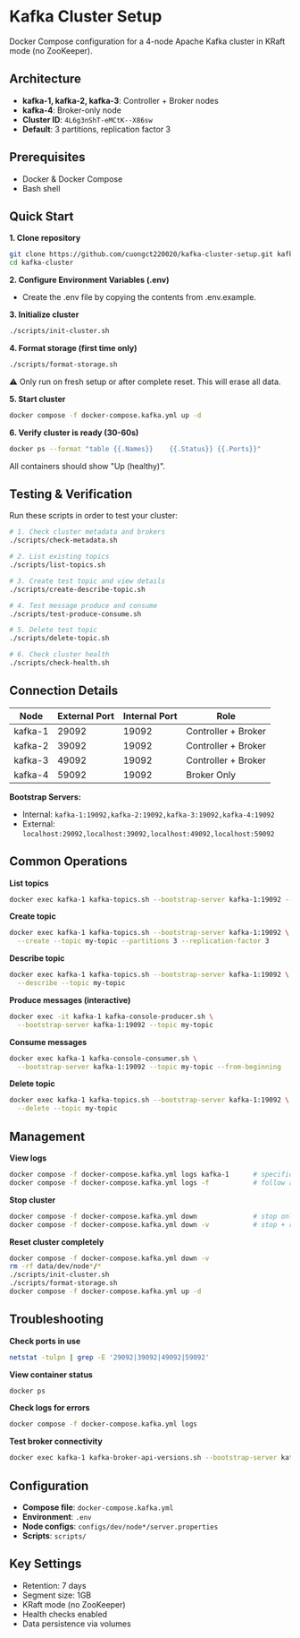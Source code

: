 # Kafka Cluster Setup

Docker Compose configuration for a 4-node Apache Kafka cluster in KRaft mode (no ZooKeeper).

## Architecture

- **kafka-1, kafka-2, kafka-3**: Controller + Broker nodes
- **kafka-4**: Broker-only node
- **Cluster ID**: `4L6g3nShT-eMCtK--X86sw`
- **Default**: 3 partitions, replication factor 3

## Prerequisites

- Docker & Docker Compose
- Bash shell

## Quick Start

**1. Clone repository**
```bash
git clone https://github.com/cuongct220020/kafka-cluster-setup.git kafka-cluster
cd kafka-cluster
```

**2. Configure Environment Variables (.env)**
- Create the .env file by copying the contents from .env.example.

**3. Initialize cluster**
```bash
./scripts/init-cluster.sh
```

**4. Format storage (first time only)**
```bash
./scripts/format-storage.sh
```
⚠️ Only run on fresh setup or after complete reset. This will erase all data.

**5. Start cluster**
```bash
docker compose -f docker-compose.kafka.yml up -d
```

**6. Verify cluster is ready (30-60s)**
```bash
docker ps --format "table {{.Names}}	{{.Status}}	{{.Ports}}"
```
All containers should show "Up (healthy)".

## Testing & Verification

Run these scripts in order to test your cluster:

```bash
# 1. Check cluster metadata and brokers
./scripts/check-metadata.sh

# 2. List existing topics
./scripts/list-topics.sh

# 3. Create test topic and view details
./scripts/create-describe-topic.sh

# 4. Test message produce and consume
./scripts/test-produce-consume.sh

# 5. Delete test topic
./scripts/delete-topic.sh

# 6. Check cluster health
./scripts/check-health.sh
```

## Connection Details

| Node | External Port | Internal Port | Role |
|------|---------------|---------------|------|
| kafka-1 | 29092 | 19092 | Controller + Broker |
| kafka-2 | 39092 | 19092 | Controller + Broker |
| kafka-3 | 49092 | 19092 | Controller + Broker |
| kafka-4 | 59092 | 19092 | Broker Only |

**Bootstrap Servers:**
- Internal: `kafka-1:19092,kafka-2:19092,kafka-3:19092,kafka-4:19092`
- External: `localhost:29092,localhost:39092,localhost:49092,localhost:59092`

## Common Operations

**List topics**
```bash
docker exec kafka-1 kafka-topics.sh --bootstrap-server kafka-1:19092 --list
```

**Create topic**
```bash
docker exec kafka-1 kafka-topics.sh --bootstrap-server kafka-1:19092 \
  --create --topic my-topic --partitions 3 --replication-factor 3
```

**Describe topic**
```bash
docker exec kafka-1 kafka-topics.sh --bootstrap-server kafka-1:19092 \
  --describe --topic my-topic
```

**Produce messages (interactive)**
```bash
docker exec -it kafka-1 kafka-console-producer.sh \
  --bootstrap-server kafka-1:19092 --topic my-topic
```

**Consume messages**
```bash
docker exec kafka-1 kafka-console-consumer.sh \
  --bootstrap-server kafka-1:19092 --topic my-topic --from-beginning
```

**Delete topic**
```bash
docker exec kafka-1 kafka-topics.sh --bootstrap-server kafka-1:19092 \
  --delete --topic my-topic
```

## Management

**View logs**
```bash
docker compose -f docker-compose.kafka.yml logs kafka-1      # specific node
docker compose -f docker-compose.kafka.yml logs -f           # follow all
```

**Stop cluster**
```bash
docker compose -f docker-compose.kafka.yml down              # stop only
docker compose -f docker-compose.kafka.yml down -v           # stop + remove data
```

**Reset cluster completely**
```bash
docker compose -f docker-compose.kafka.yml down -v
rm -rf data/dev/node*/*
./scripts/init-cluster.sh
./scripts/format-storage.sh
docker compose -f docker-compose.kafka.yml up -d
```

## Troubleshooting

**Check ports in use**
```bash
netstat -tulpn | grep -E '29092|39092|49092|59092'
```

**View container status**
```bash
docker ps
```

**Check logs for errors**
```bash
docker compose -f docker-compose.kafka.yml logs
```

**Test broker connectivity**
```bash
docker exec kafka-1 kafka-broker-api-versions.sh --bootstrap-server kafka-1:19092
```

## Configuration

- **Compose file**: `docker-compose.kafka.yml`
- **Environment**: `.env`
- **Node configs**: `configs/dev/node*/server.properties`
- **Scripts**: `scripts/`

## Key Settings

- Retention: 7 days
- Segment size: 1GB
- KRaft mode (no ZooKeeper)
- Health checks enabled
- Data persistence via volumes
